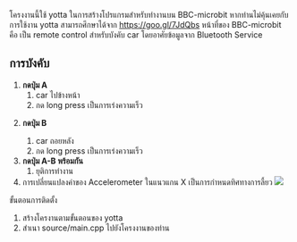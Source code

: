 โครงงานนี้ใช้ yotta ในการสร้างโปรแกรมสำหรับทำงานบน BBC-microbit หากท่านไม่คุ้นเคยกับการใช้งาน yotta สามารถศึกษาได้จาก https://goo.gl/7JdQbs
หน้าที่ของ BBC-microbit คือ เป็น remote control สำหรับบังคับ car โดยอาศัยข้อมูลจาก Bluetooth Service

<h2>การบังคับ</h2>
<ol>
<li><b>กดปุ่ม A </b>
<ol>
 <li>car ไปข้างหน้า</li>
 <li>กด long press เป็นการเร่งความเร็ว</li>
 </ol>
 </li>
 <li>
  
<b>กดปุ่ม B </b>
<ol>
 <li>car ถอยหลัง</li>
 <li>กด long press เป็นการเร่งความเร็ว</li>
 </ol>
 </li>
<li><b>กดปุ่ม A-B พร้อมกัน </b>
<ol>
 <li>ยุติการทำงาน</li>
 
 </ol>
</li>
  
<li>การเปลี่ยนแปลงค่าของ Accelerometer ในแนวแกน X เป็นการกำหนดทิศทางการลี้ยว
<img src="http://microbit-challenges.readthedocs.io/en/latest/_images/microbitAxes.jpg"/>
 </li>
 </ol>
ขั้นตอนการติดตั้ง
<ol>
  <li> สร้างโครงานตามขั้นตอนของ yotta</li>
  <li> สำเนา source/main.cpp ไปยังโครงงานของท่าน </li>
  
</ol>
  
